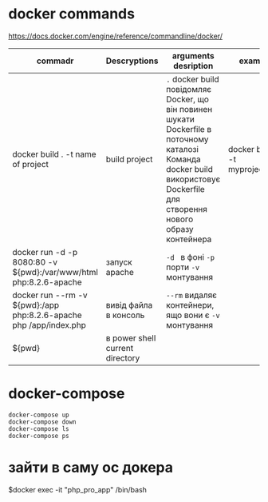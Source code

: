 # docker commands
https://docs.docker.com/engine/reference/commandline/docker/


commadr  | Descryptions | arguments desription | example
------------- | ------------- | ------------- | -|
docker build . -t name of project  | build project | `.` docker build повідомляє Docker, що він повинен шукати Dockerfile в поточному каталозі Команда docker build використовує Dockerfile для створення нового образу контейнера | docker build . -t myproject/app
docker run -d -p 8080:80 -v ${pwd}:/var/www/html php:8.2.6-apache  | запуск apache | `-d ` в фоні `-p` порти `-v` монтування  
docker run --rm -v ${pwd}:/app php:8.2.6-apache php /app/index.php | вивід файла в консоль | `--rm` видаляє контейнери, ящо вони є `-v` монтування  
${pwd} | в power shell current directory


# docker-compose

``` 
docker-compose up
docker-compose down
docker-compose ls
docker-compose ps
```
# зайти в саму ос докера
$docker exec -it "php_pro_app" /bin/bash



    
